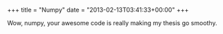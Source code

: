+++
title = "Numpy"
date = "2013-02-13T03:41:33+00:00"
+++

Wow, numpy, your awesome code is really making my thesis go smoothy.
			